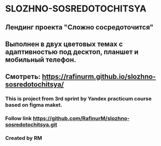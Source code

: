 # SLOZHNO-SOSREDOTOCHITSYA
## Лендинг проекта "Сложно сосредоточится"
## Выполнен в двух цветовых темах с адаптивностью под десктоп, планшет и мобильный телефон.
## Смотреть: <https://rafinurm.github.io/slozhno-sosredotochitsya/>
### This is project from 3rd sprint by Yandex practicum course based on figma maket.
### Follow link https://github.com/RafinurM/slozhno-sosredotochitsya.git
### Created by RM
